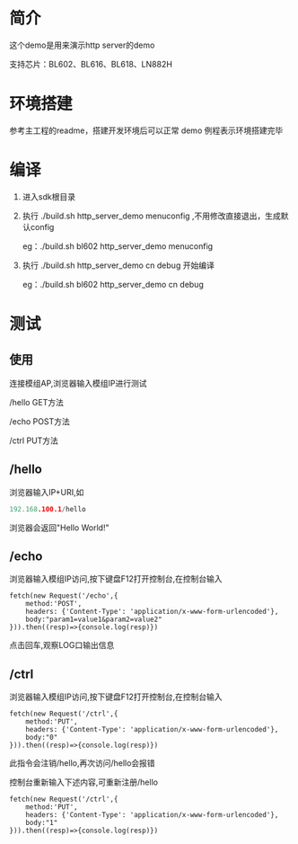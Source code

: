 # 简介

这个demo是用来演示http server的demo

支持芯片：BL602、BL616、BL618、LN882H

# 环境搭建

参考主工程的readme，搭建开发环境后可以正常 demo 例程表示环境搭建完毕

# 编译

1. 进入sdk根目录

2. 执行 ./build.sh <platform> http_server_demo menuconfig ,不用修改直接退出，生成默认config

   eg：./build.sh bl602 http_server_demo menuconfig

3. 执行 ./build.sh <platform> http_server_demo cn debug 开始编译

   eg：./build.sh bl602 http_server_demo cn debug

# 测试

## 使用

连接模组AP,浏览器输入模组IP进行测试

/hello      GET方法

/echo       POST方法

/ctrl       PUT方法

## /hello
浏览器输入IP+URI,如
```C
192.168.100.1/hello
```
浏览器会返回"Hello World!"

## /echo
浏览器输入模组IP访问,按下键盘F12打开控制台,在控制台输入
```
fetch(new Request('/echo',{
    method:'POST', 
    headers: {'Content-Type': 'application/x-www-form-urlencoded'},
    body:"param1=value1&param2=value2"
})).then((resp)=>{console.log(resp)})
```
点击回车,观察LOG口输出信息

## /ctrl
浏览器输入模组IP访问,按下键盘F12打开控制台,在控制台输入
```
fetch(new Request('/ctrl',{
    method:'PUT', 
    headers: {'Content-Type': 'application/x-www-form-urlencoded'},
    body:"0"
})).then((resp)=>{console.log(resp)})
```
此指令会注销/hello,再次访问/hello会报错

控制台重新输入下述内容,可重新注册/hello
```
fetch(new Request('/ctrl',{
    method:'PUT', 
    headers: {'Content-Type': 'application/x-www-form-urlencoded'},
    body:"1"
})).then((resp)=>{console.log(resp)})
```